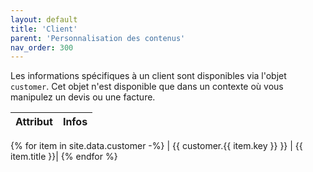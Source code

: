 ```yaml
---
layout: default
title: 'Client'
parent: 'Personnalisation des contenus'
nav_order: 300
---
```


Les informations spécifiques à un client sont disponibles via l'objet `customer`.
Cet objet n'est disponible que dans un contexte où vous manipulez un devis ou une facture.


| Attribut | Infos |
|:---------|:------|
{% for item in site.data.customer -%}
| \{\{ customer.{{ item.key }} \}\} | {{ item.title }}|
{% endfor %}